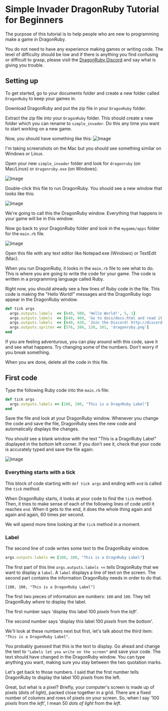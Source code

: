 # Simple Invader DragonRuby Tutorial for Beginners

The purpose of this tutorial is to help people who are new to programming make a game in DragonRuby.

You do not need to have any experience making games or writing code. The level of difficulty should be low and if there is anything you find confusing or difficult to grasp, please visit the [DragonRuby Discord](http://discord.dragonruby.com) and say what is giving you trouble.

## Setting up
To get started, go to your documents folder and create a new folder called `DragonRuby` to keep your games in.

Download DragonRuby and put the zip file in your `DragonRuby` folder. 

Extract the zip file into your `DragonRuby` folder. This should create a new folder which you can rename to `simple_invader`. Do this any time you want to start working on a new game.

Now, you should have something like this:
![Image](images/install.png) 

I'm taking screenshots on the Mac but you should see something similar on Windows or Linux.

Open your new `simple_invader` folder and look for `dragonruby` (on Mac/Linux) or `dragonruby.exe` (on Windows).

![Image](images/executable.png) 

Double-click this file to run DragonRuby. You should see a new window that looks like this:

![Image](images/hello-world.png) 

We're going to call this the DragonRuby window. Everything that happens in your game will be in this window.

Now go back to your DragonRuby folder and look in the `mygame/apps` folder for the `main.rb` file. 

![Image](images/main.png)

Open this file with any text editor like Notepad.exe (Windows) or TextEdit (Mac).

When you run DragonRuby, it looks in the `main.rb` file to see what to do. This is where you are going to write the code for your game. The code is written in a programming language called Ruby.

Right now, you should already see a few lines of Ruby code in the file. This code is making the "Hello World!" messages and the DragonRuby logo appear in the DragonRuby window.

```ruby
def tick args
  args.outputs.labels  << [640, 500, 'Hello World!', 5, 1]
  args.outputs.labels  << [640, 460, 'Go to docs/docs.html and read it!', 5, 1]
  args.outputs.labels  << [640, 420, 'Join the Discord! http://discord.dragonruby.org', 5, 1]
  args.outputs.sprites << [576, 280, 128, 101, 'dragonruby.png']
end
```

If you are feeling adventurous, you can play around with this code, save it and see what happens. Try changing some of the numbers. Don't worry if you break something. 

When you are done, delete all the code in this file.

## First code

Type the following Ruby code into the `main.rb` file:

```ruby
def tick args
  args.outputs.labels << [100, 100, "This is a DragnRuby Label"]
end
```

Save the file and look at your DragonRuby window. Whenever you change the code and save the file, DragonRuby sees the new code and automatically displays the changes.

You should see a blank window with the text "This is a DragnRuby Label" displayed in the bottom left corner. If you don't see it, check that your code is accurately typed and save the file again.

![Image](images/first-label.png) 

### Everything starts with a tick

This block of code starting with `def tick args` and ending with `end` is called the _`tick` method_.

When DragonRuby starts, it looks at your code to find the `tick` method. Then, it tries to make sense of each of the following lines of code until it reaches `end`. When it gets to the end, it does the whole thing again and again and again, 60 times per second.

We will spend more time looking at the `tick` method in a moment.

### Label

The second line of code writes some text to the DragonRuby window.

```rb
args.outputs.labels << [100, 100, "This is a DragnRuby Label"]
```

The first part of this line `args.outputs.labels <<` tells DragonRuby that we want to display a `label`. A `label` displays a line of text on the screen. The second part contains the information DragonRuby needs in order to do that.

`[100, 100, "This is a DragonRuby Label"]`

The first two pieces of information are numbers: `100` and `100`. They tell DragonRuby _where_ to display the label.

The first number says 'display this label 100 _pixels_ from the _left_'. 

The second number says 'display this label 100 _pixels_ from the _bottom_'.

We'll look at these numbers next but first, let's talk about the third item: `"This is a DragonRuby Label"`.

You probably guessed that this is the text to display. Go ahead and change the text to `"Labels let you write on the screen"` and save your code. The text should have changed in the DragonRuby window. You can type anything you want, making sure you stay between the two quotation marks.

Let's get back to those numbers. I said that the first number tells DragonRuby to display the label 100 _pixels_ from the left.

Great, but what is a pixel? Briefly, your computer's screen is made up of pixels (dots of light), packed close together in a grid. There are a fixed number of columns and rows of pixels on your screen. So, when I say '100 _pixels_ from the _left_', I mean 50 _dots of light_ from the _left_.



<!--
Fine, but 100 pixels from the _left_ of _what_? To answer that question, we're going to add another line of code.

### Doing a solid

Add a new line of code to your `tick` method. It goes after `def tick args` and before the label:

```rb
def tick args
  args.outputs.solids << [0, 0, 1280, 720]
  args.outputs.labels << [100, 100, "Labels let you write on the screen"]
end
```

`args.outputs.solids <<` tells DragonRuby to display a `solid`. This is a rectangular shape filled with a solid color.

`[0, 0, 1280, 720]` is the information DragonRuby needs in order to display the solid. In this case, it is four numbers that tell DragonRuby where to display the `solid` and _how big_ to make it.

Save the code and look at your DragonRuby window. Very probably, everything inside the window turned black. Don't panic, this is what we want to see.

By default, solids are black. We will change the color in a moment by providing some more information.

Where did the label go? It's still there but you can't see it because it's black text sitting on a black background.

Let's look at those numbers. The first number is `0`. This says start displaying my black solid 0 pixels from _the left_, which is to say, put the left edge of the solid on the _left_ edge of the canvas.

The second number is also `0` and that says display the solid right on the bottom.




- tick args: what is a tick

- changing location
- tick count: show the ticks counting

- variables 1
- integers (set x, y)
- strings (set text)
- simple math (+, -, *, /)
- changing label values

- args 1
- what is args, a handy bag. We put things in, we take things out. We carry the bag wherever we want to go.

- state
- a place for variables to live
- method scope is short
- args.state keeps your variables so they don't go away
- setting default values (complex)
- now we can add to a number every tick
- show in label

# Enemy Sprite

- sprites
- make a sprite on the screen
- make the sprite move

- if statement
- if, else
- boundaries
- change sprite direction

- methods
- what is a method
- defaults, calc, render
- args again, don't forget to carry your bag
- refactor

# player sprites

- inputs
- put another sprite on screen
- make it move left and right

# shoot

- make bullets
- set boundaries

# hit

- collisions
- check for hit on enemy
- check for hit on player

# state: play, win, lose
- game over

# what now
- more bullets
- more enemies
- learn more Ruby
- chat at discord
- 


















### Markdown



```markdown
Syntax highlighted code block
- Bulleted
- List
1. Numbered
2. List
**Bold** and _Italic_ and `Code` text
[Link](url) and ![Image](https://github.com/oeloeloel/simple-invader/blob/main/docs/images/install.png?raw=true)
```
For more details see [GitHub Flavored Markdown](https://guides.github.com/features/mastering-markdown/).


-->